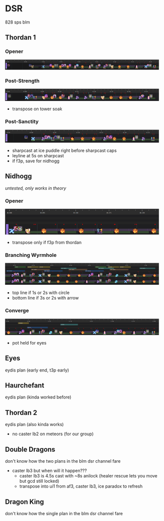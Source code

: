 # DSR

828 sps blm

## Thordan 1

### Opener

![thordan_1a](thordan_1a.png)

### Post-Strength

![thordan_1b](thordan_1b.png)

- transpose on tower soak

### Post-Sanctity

![thordan_1c](thordan_1c.png)

- sharpcast at ice puddle right before sharpcast caps
- leyline at 5s on sharpcast
- if f3p, save for nidhogg

## Nidhogg

*untested, only works in theory*

### Opener

![nidhogg_1](nidhogg_1.png)

- transpose only if f3p from thordan

### Branching Wyrmhole

![nidhogg_2](nidhogg_2.png)

- top line if 1s or 2s with circle
- bottom line if 3s or 2s with arrow

### Converge

![nidhogg_3](nidhogg_3.png)

- pot held for eyes

## Eyes

eydis plan (early end, t3p early)

## Haurchefant

eydis plan (kinda worked before)

## Thordan 2

eydis plan (also kinda works)

- no caster lb2 on meteors (for our group)

## Double Dragons

don't know how the two plans in the blm dsr channel fare

- caster lb3 but when will it happen???
  - caster lb3 is 4.5s cast with ~8s anilock (healer rescue lets you move but gcd still locked)
  - transpose into ui1 from af3, caster lb3, ice paradox to refresh

## Dragon King

don't know how the single plan in the blm dsr channel fare
